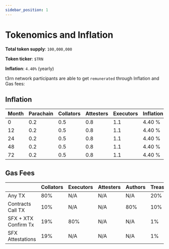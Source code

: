 ```yaml
---
sidebar_position: 1
---
```


# Tokenomics and Inflation

**Total token supply**: `100,000,000`

**Token ticker**: `$TRN`

**Inflation**: `4.40%` (yearly)


t3rn network participants are able to get `remunerated` through Inflation and Gas fees:

## Inflation 

| Month | Parachain | Collators | Attesters | Executors | Inflation |
|---|---|---|---|---|---|
|0|0.2|0.5|0.8|1.1|4.40 %|
|12|0.2|0.5|0.8|1.1|4.40 %|
|24|0.2|0.5|0.8|1.1|4.40 %|
|48|0.2|0.5|0.8|1.1|4.40 %|
|72|0.2|0.5|0.8|1.1|4.40 %|

## Gas Fees

| | Collators | Executors | Attesters | Authors | Treasury | Users |
|---|---|---|---|---|---|---|
| Any TX| 80% | N/A | N/A | N/A | 20% | 0% |
| Contracts Call TX | 10% | N/A | N/A | 80% | 10% | 0% |
| SFX + XTX Confirm Tx | 19% | 80% | N/A | N/A | 1% | 0% |
| SFX Attestations | 19% | N/A | N/A | N/A | 1% | 0% |
